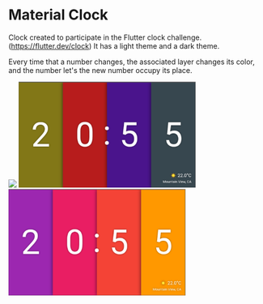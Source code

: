 # Material Clock

Clock created to participate in the Flutter clock challenge. (https://flutter.dev/clock)
It has a light theme and a dark theme.

Every time that a number changes, the associated layer changes its color, and the number let's the new number occupy its place.

<img src='digital.gif' width='350'>

<img src='digital_dark.png' width='350'>

<img src='digital_light.png' width='350'>
